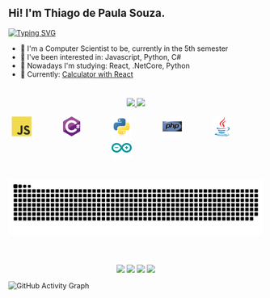 ## Hi! I'm Thiago de Paula Souza.
[![Typing SVG](https://readme-typing-svg.herokuapp.com?duration=3500&color=47a6f0&background=FF000000&vCenter=true&width=450&lines=Howdy!+I'm+Thiago+de+Paula+Souza+%F0%9F%91%8B;%F0%9F%A7%AA+I'm+a+Computer+Scientist+to+be+%F0%9F%92%A4;Recently+I'm+learning+React+%E2%9A%9B)](https://git.io/typing-svg)

- 🌱 I'm a Computer Scientist to be, currently in the 5th semester
- 💙 I've been interested in: Javascript, Python, C#
- 🎯 Nowadays I'm studying: React, .NetCore, Python
- 🧱 Currently: [Calculator with React](https://github.com/ThiagodePaulaSouza/calculadora-react)
#

<div align="center">
  <a href="https://github.com/ThiagodePaulaSouza">
  <img height="180em" src="https://github-readme-stats.vercel.app/api?username=ThiagodePaulaSouza&show_icons=true&theme=tokyonight&include_all_commits=true&count_private=true"/>
  <img height="180em" src="https://github-readme-stats.vercel.app/api/top-langs/?username=ThiagodePaulaSouza&layout=compact&langs_count=16&theme=tokyonight"/>
</div>

<div align="center">
  <br>
  <a href="https://github.com/ThiagodePaulaSouza/Javascript-Exercises" target="_blank">
    <img height="40" src="https://raw.githubusercontent.com/devicons/devicon/master/icons/javascript/javascript-original.svg"></a>
      &nbsp;&nbsp;&nbsp;&nbsp;&nbsp;&nbsp;&nbsp;&nbsp;&nbsp;&nbsp;&nbsp;&nbsp;&nbsp;
    <a href="https://github.com/ThiagodePaulaSouza/cs-exercices" target="_blank">
      <img height="40" src="https://raw.githubusercontent.com/devicons/devicon/master/icons/csharp/csharp-original.svg"></a>
      &nbsp;&nbsp;&nbsp;&nbsp;&nbsp;&nbsp;&nbsp;&nbsp;&nbsp;&nbsp;&nbsp;&nbsp;&nbsp;
    <a href="https://github.com/ThiagodePaulaSouza/Python-Exercises" target="_blank">
      <img height="40" src="https://raw.githubusercontent.com/devicons/devicon/master/icons/python/python-original.svg"></a>
      &nbsp;&nbsp;&nbsp;&nbsp;&nbsp;&nbsp;&nbsp;&nbsp;&nbsp;&nbsp;&nbsp;&nbsp;&nbsp;
    <a href="https://github.com/ThiagodePaulaSouza/php-exercises" target="_blank">
      <img height="40" src="https://raw.githubusercontent.com/devicons/devicon/master/icons/php/php-original.svg"></a>
      &nbsp;&nbsp;&nbsp;&nbsp;&nbsp;&nbsp;&nbsp;&nbsp;&nbsp;&nbsp;&nbsp;&nbsp;&nbsp;
    <a href="https://github.com/ThiagodePaulaSouza/JAVA-Exercises" target="_blank">
      <img height="40" src="https://raw.githubusercontent.com/devicons/devicon/master/icons/java/java-original.svg"></a>
      &nbsp;&nbsp;&nbsp;&nbsp;&nbsp;&nbsp;&nbsp;&nbsp;&nbsp;&nbsp;&nbsp;&nbsp;&nbsp;
    <a href="https://github.com/ThiagodePaulaSouza/tcc-etec" target="_blank">
      <img height="40" src="https://raw.githubusercontent.com/devicons/devicon/master/icons/arduino/arduino-original.svg"></a>
      &nbsp;&nbsp;&nbsp;&nbsp;&nbsp;&nbsp;&nbsp;&nbsp;&nbsp;&nbsp;&nbsp;&nbsp;&nbsp;
</div>
  
  #
![Snake animation](https://github.com/ThiagodePaulaSouza/ThiagodePaulaSouza/blob/output/github-contribution-grid-snake.svg)
  
#
<p align="center">
    <br>
    <a href="https://github.com/ThiagodePaulaSouza/ThiagodePaulaSouza">
      <img src="https://img.shields.io/badge/github-%23100000.svg?&style=for-the-badge&logo=github&logoColor=white"></a>
    <a href="https://www.linkedin.com/in/thiagodepaulasouza/" target="_blank">
      <img src="https://img.shields.io/badge/LinkedIn-0077B5?style=for-the-badge&logo=linkedin&logoColor=white"></a>
    <a href="mailto:thiagodepaulasouza@gmail.com" target"">
      <img src="https://img.shields.io/badge/Gmail-D14836?style=for-the-badge&logo=gmail&logoColor=white"></a>
    <a href="https://stackoverflow.com/users/16158910/thiago-souza" target"_blank">
      <img src="https://img.shields.io/badge/stack%20overflow-FE7A16?logo=stack-overflow&logoColor=white&style=for-the-badge"></a>
</p>
  
  ![GitHub Activity Graph](https://activity-graph.herokuapp.com/graph?username=ThiagodePaulaSouza&theme=react-dark)
#
